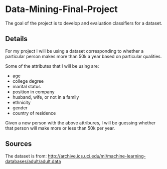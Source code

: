 # Data-Mining-Final-Project
The goal of the project is to develop and evaluation classifiers for a dataset.

## Details
For my project I will be using a dataset corresponding to whether a particular person makes 
more than 50k a year based on particular qualities.

Some of the attributes that I will be using are:
   - age
   - college degree
   - marital status
   - position in company
   - husband, wife, or not in a family
   - ethnicity
   - gender
   - country of residence
   
Given a new person with the above attribures, I will be guessing whether that person
will make more or less than 50k per year.
	
## Sources
The dataset is from: http://archive.ics.uci.edu/ml/machine-learning-databases/adult/adult.data

